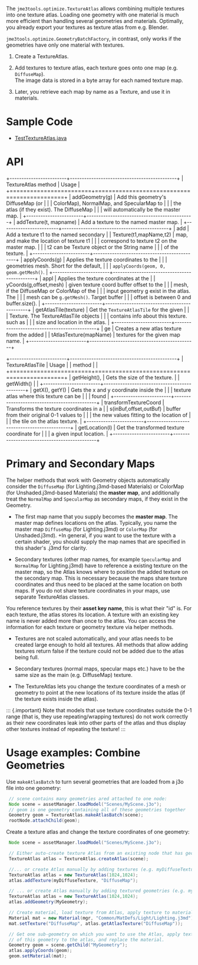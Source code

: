 The `jme3tools.optimize.TextureAtlas` allows combining multiple textures
into one texture atlas. Loading one geometry with one material is much
more efficient than handling several geometries and materials.
Optimally, you already export your textures as texture atlas from e.g.
Blender.

`jme3tools.optimize.GeometryBatchFactory`, in contrast, only works if
the geometries have only one material with textures.

1.  Create a TextureAtlas.

2.  Add textures to texture atlas, each texture goes onto one map (e.g.
    `DiffuseMap`).\
    The image data is stored in a byte array for each named texture map.

3.  Later, you retrieve each map by name as a Texture, and use it in
    materials.

Sample Code
===========

-   [TestTextureAtlas.java](https://github.com/jMonkeyEngine/jmonkeyengine/blob/master/jme3-examples/src/main/java/jme3test/tools/TestTextureAtlas.java)

API
===

+------------------------+---------------------------------------------+
| TextureAtlas method    | Usage                                       |
+========================+=============================================+
| addGeometry(g)         | Add this geometry's DiffuseMap (or          |
|                        | ColorMap), NormalMap, and SpecularMap to    |
|                        | the atlas (if they exist). The DiffuseMap   |
|                        | will automatically be the master map.       |
+------------------------+---------------------------------------------+
| addTexture(t, mapname) | Add a texture to the named master map.      |
+------------------------+---------------------------------------------+
| add                    | Add a texture t1 to the named secondary     |
| Texture(t1,mapName,t2) | map, and make the location of texture t1    |
|                        | correspond to texture t2 on the master map. |
|                        | t2 can be Texture object or the String name |
|                        | of the texture.                             |
+------------------------+---------------------------------------------+
| applyCoords(g)         | Applies the texture coordinates to the      |
|                        | geometries mesh. Short for the default,     |
|                        | `applyCoords(geom, 0, geom.getMesh()`.      |
+------------------------+---------------------------------------------+
| appl                   | Applies the texture coordinates at the      |
| yCoords(g,offset,mesh) | given texture coord buffer offset to the    |
|                        | mesh, if the DiffuseMap or ColorMap of the  |
|                        | input geometry g exist in the atlas. The    |
|                        | mesh can be `g.getMesh()`. Target buffer    |
|                        | offset is between 0 and buffer.size().      |
+------------------------+---------------------------------------------+
| getAtlasTile(texture)  | Get the `TextureAtlasTile` for the given    |
|                        | Texture. The TextureAtlasTile objects       |
|                        | contains info about this texture. such as   |
|                        | size and location in the atlas.             |
+------------------------+---------------------------------------------+
| ge                     | Creates a new atlas texture from the added  |
| tAtlasTexture(mapName) | textures for the given map name.            |
+------------------------+---------------------------------------------+

+------------------------+---------------------------------------------+
| TextureAtlasTile       | Usage                                       |
| method                 |                                             |
+========================+=============================================+
| getHeight(),           | Gets the size of the texture.               |
| getWidth()             |                                             |
+------------------------+---------------------------------------------+
| getX(), getY()         | Gets the x and y coordinate inside the      |
|                        | texture atlas where this texture can be     |
|                        | found                                       |
+------------------------+---------------------------------------------+
| transformTextureCoord  | Transforms the texture coordinates in a     |
| s(inBuf,offset,outBuf) | buffer from their original 0-1 values to    |
|                        | the new values fitting to the location of   |
|                        | the tile on the atlas texture.              |
+------------------------+---------------------------------------------+
| getLocation(l)         | Get the transformed texture coordinate for  |
|                        | a given input location.                     |
+------------------------+---------------------------------------------+

Primary and Secondary Maps
==========================

The helper methods that work with Geometry objects automatically
consider the `DiffuseMap` (for Lighting.j3md-based Materials) or
ColorMap (for Unshaded.j3md-based Materials) the **master map**, and
additionally treat the `NormalMap` and `SpecularMap` as secondary maps,
if they exist in the Geometry.

-   The first map name that you supply becomes the **master map**. The
    master map defines locations on the atlas. Typically, you name the
    master map `DiffuseMap` (for Lighting.j3md) or `ColorMap` (for
    Unshaded.j3md). +In general, if you want to use the texture with a
    certain shader, you should supply the map names that are specified
    in this shader's .j3md for clarity.

-   Secondary textures (other map names, for example `SpecularMap` and
    `NormalMap` for Lighting.j3md) have to reference a existing texture
    on the master map, so the Atlas knows where to position the added
    texture on the secondary map. This is necessary because the maps
    share texture coordinates and thus need to be placed at the same
    location on both maps. If you do not share texture coordinates in
    your maps, use separate TextureAtlas classes.

You reference textures by their **asset key name**, this is what their
"id" is. For each texture, the atlas stores its location. A texture with
an existing key name is never added more than once to the atlas. You can
access the information for each texture or geometry texture via helper
methods.

-   Textures are not scaled automatically, and your atlas needs to be
    created large enough to hold all textures. All methods that allow
    adding textures return false if the texture could not be added due
    to the atlas being full.

-   Secondary textures (normal maps, specular maps etc.) have to be the
    same size as the main (e.g. DiffuseMap) texture.

-   The TextureAtlas lets you change the texture coordinates of a mesh
    or geometry to point at the new locations of its texture inside the
    atlas (if the texture exists inside the atlas).

::: {.important}
Note that models that use texture coordinates outside the 0-1 range
(that is, they use repeating/wrapping textures) do not work correctly as
their new coordinates leak into other parts of the atlas and thus
display other textures instead of repeating the texture!
:::

Usage examples: Combine Geometries
==================================

Use `makeAtlasBatch` to turn several geometries that are loaded from a
j3o file into one geometry:

```java
 // scene contains many geometries ared attached to one node:
 Node scene = assetManager.loadModel("Scenes/MyScene.j3o");
 // geom is one geometry containing all of these geometries together
 Geometry geom = TextureAtlas.makeAtlasBatch(scene);
 rootNode.attachChild(geom);
```

Create a texture atlas and change the texture coordinates of one
geometry:

```java
 Node scene = assetManager.loadModel("Scenes/MyScene.j3o");

 // Either auto-create texture Atlas from an existing node that has geometries...
 TextureAtlas atlas = TextureAtlas.createAtlas(scene);

 //... or create Atlas manually by adding textures (e.g. myDiffuseTexture) to the atlas,
 TextureAtlas atlas = new TextureAtlas(1024,1024);
 atlas.addTexture(myDiffuseTexture, "DiffuseMap");

 // ... or create Atlas manually by adding textured geometries (e.g. myGeometry) to the atlas:
 TextureAtlas atlas = new TextureAtlas(1024,1024);
 atlas.addGeometry(MyGeometry);

 // Create material, load texture from Atlas, apply texture to material map.
 Material mat = new Material(mgr, "Common/MatDefs/Light/Lighting.j3md");
 mat.setTexture("DiffuseMap", atlas.getAtlasTexture("DiffuseMap"));

 // Get one sub-geometry on which you want to use the Atlas, apply texture coordinates
 // of this geometry to the atlas, and replace the material.
 Geometry geom = scene.getChild("MyGeometry");
 atlas.applyCoords(geom);
 geom.setMaterial(mat);
```
